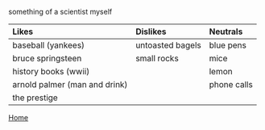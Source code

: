 something of a scientist myself

| Likes                         | Dislikes          | Neutrals    |
|:------------------------------|:------------------|:------------|
| baseball (yankees)            | untoasted bagels  | blue pens   |
| bruce springsteen             | small rocks       | mice        |
| history books (wwii)          |                   | lemon       |
| arnold palmer (man and drink) |                   | phone calls |
| the prestige                  |                   |             |

[Home](./)
